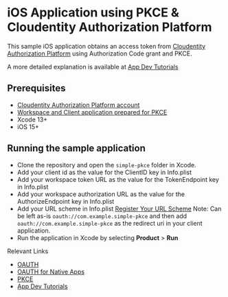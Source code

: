 
# iOS Application using PKCE & Cloudentity Authorization Platform

This sample iOS application obtains an access token from [Cloudentity Authorization Platform](https://cloudentity.com/) using Authorization Code grant and PKCE. 

A more detailed explanation is available at [App Dev Tutorials](https://developer.cloudentity.com/app_dev_tutorials/ios_simple_pkce/)

## Prerequisites
 - [Cloudentity Authorization Platform account](https://authz.cloudentity.io/register)
 - [Workspace and Client application prepared for PKCE](https://docs.authorization.cloudentity.com/features/oauth/grant_flows/auth_code_with_pkce/?q=pkce)
 - Xcode 13+
 - iOS 15+
 
## Running the sample application
 - Clone the repository and open the `simple-pkce` folder in Xcode. 
 - Add your client id as the value for the ClientID key in Info.plist
 - Add your workspace token URL as the value for the TokenEndpoint key in Info.plist
 - Add your workspace authorization URL as the value for the AuthorizeEndpoint key in Info.plist
 - Add your URL scheme in Info.plist [Register Your URL Scheme](https://developer.apple.com/documentation/xcode/defining-a-custom-url-scheme-for-your-app) Note: Can be left as-is `oauth://com.example.simple-pkce` and then add `oauth://com.example.simple-pkce` as the redirect uri in your client application.
 - Run the application in Xcode by selecting **Product** > **Run**
 
 
Relevant Links
 - [OAUTH](https://datatracker.ietf.org/doc/html/rfc6749)
 - [OAUTH for Native Apps](https://datatracker.ietf.org/doc/html/rfc8252)
 - [PKCE](https://datatracker.ietf.org/doc/html/rfc7636)
 - [App Dev Tutorials](https://developer.cloudentity.com/app_dev_tutorials)
